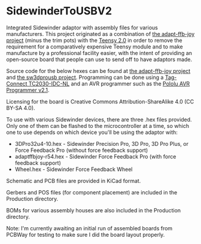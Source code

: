 # SidewinderToUSBV2
Integrated Sidewinder adaptor with assembly files for various manufacturers.  This project originated as a combination of [the adapt-ffb-joy project](https://github.com/tloimu/adapt-ffb-joy) (minus the trim pots) with the [Teensy 2.0](https://www.pjrc.com/teensy/schematic.html) in order to remove the requirement for a comparatively expensive Teensy module and to make manufacture by a professional facility easier, with the intent of providing an open-source board that people can use to send off to have adaptors made.

Source code for the below hexes can be found at [the adapt-ffb-joy project](https://github.com/tloimu/adapt-ffb-joy) and [the sw3dprousb project](https://code.google.com/archive/p/sw3dprousb/).  Programming can be done using a [Tag-Connect TC2030-IDC-NL](https://www.tag-connect.com/product/tc2030-idc-nl) and an AVR programmer such as the [Pololu AVR Programmer v2.1](https://www.pololu.com/product/3172).

Licensing for the board is Creative Commons Attribution-ShareAlike 4.0 (CC BY-SA 4.0).

To use with various Sidewinder devices, there are three .hex files provided.  Only one of them can be flashed to the microcontroller at a time, so which one to use depends on which device you'll be using the adaptor with:

- 3DPro32u4-10.hex - Sidewinder Precision Pro, 3D Pro, 3D Pro Plus, or Force Feedback Pro (without force feedback support)
- adaptffbjoy-r54.hex - Sidewinder Force Feedback Pro (with force feedback support)
- Wheel.hex - Sidewinder Force Feedback Wheel

Schematic and PCB files are provided in KiCad format.

Gerbers and POS files (for component placement) are included in the Production directory.

BOMs for various assembly houses are also included in the Production directory.

Note: I'm currently awaiting an initial run of assembled boards from PCBWay for testing to make sure I did the board layout properly.